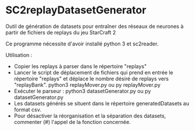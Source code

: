# SC2replayDatasetGenerator
Outil de génération de datasets pour entraîner des réseaux de neurones à partir de fichiers de replays du jeu StarCraft 2

Ce programme nécessite d'avoir installé python 3 et sc2reader.

Utilisation :
- Copier les replays à parser dans le répertoire "replays"
- Lancer le script de déplacement de fichiers qui prend en entrée le répertoire "replays" et déplace le nombre désiré de replays vers "replayBank".
	python3 replayMover.py
	ou
	py replayMover.py
- Exécuter le parseur :
	python3 datasetGenerator.py
	ou
	py datasetGenerator.py
- Les datasets générés se situent dans le répertoire generatedDatasets au format csv.
- Pour désactiver la réorganisation et la séparation des datasets, commenter (#) l'appel de la fonction concernée.

